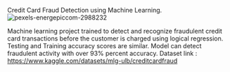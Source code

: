 Credit Card Fraud Detection using Machine Learning.
![pexels-energepiccom-2988232](https://user-images.githubusercontent.com/114702251/218288682-1db84c99-9846-405f-8a6d-18da72ac283d.jpg)

Machine learning project trained to detect and recognize fraudulent credit card transactions before the customer is charged using logical regression. 
Testing and Training accuracy scores are similar. Model can detect fraudulent activity with over 93% percent accuracy.
Dataset link : https://www.kaggle.com/datasets/mlg-ulb/creditcardfraud
